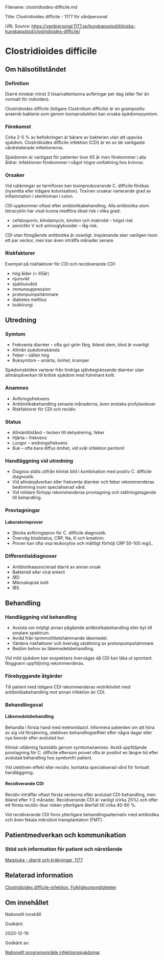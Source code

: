 Filename: clostridioides-difficile.md

Title: Clostridioides difficile - 1177 för vårdpersonal

URL Source: https://vardpersonal.1177.se/kunskapsstod/kliniska-kunskapsstod/clostridioides-difficile/

Clostridioides difficile
========================

Om hälsotillståndet
-------------------

### Definition

Diarré innebär minst 3 lösa/vattentunna avföringar per dag (eller fler än normalt för individen).

Clostridioides difficile (tidigare Clostridium difficile) är en grampositiv anaerob bakterie som genom toxinproduktion kan orsaka sjukdomssymtom.

### Förekomst

Cirka 2-5 % av befolkningen är bärare av bakterien utan att uppvisa sjukdom. Clostridioides difficile-infektion (CDI) är en av de vanligaste vårdrelaterade infektionerna.

Sjukdomen är vanligast för patienter över 65 år men förekommer i alla åldrar. Infektionen förekommer i något högre omfattning hos kvinnor.

### Orsaker

Vid rubbningar av tarmfloran kan toxinproducerande C. difficile förökas (nysmitta eller tidigare kolonisation). Toxinen orsakar varierande grad av inflammation i slemhinnan i colon.

CDI uppkommer oftast efter antibiotikabehandling. Alla antibiotika utom tetracyklin har visat kunna medföra ökad risk i olika grad:

*   cefalosporin, klindamycin, kinolon och makrolid – högst risk
*   penicillin V och aminoglykosider – låg risk.

CDI utan föregående antibiotika är ovanligt. Insjuknande sker vanligen inom ett par veckor, men kan även inträffa månader senare.

### Riskfaktorer

Exempel på riskfaktorer för CDI och recidiverande CDI:

*   hög ålder (\> 65år)
*   njursvikt
*   sjukhusvård
*   immunsuppression
*   protonpumpshämmare
*   diabetes mellitus
*   bukkirurgi.

Utredning
---------

### Symtom

*   Frekventa diarréer – ofta gul-grön färg, ibland slem, blod är ovanligt
*   Allmän sjukdomskänsla
*   Feber – sällan hög
*   Buksymtom – smärta, ömhet, kramper

Sjukdomsbilden varierar från lindriga självbegränsande diarréer utan allmänpåverkan till kritisk sjukdom med fulminant kolit.

### Anamnes

*   Avföringsfrekvens
*   Antibiotikabehandling senaste månaderna, även enstaka profylaxdoser
*   Riskfaktorer för CDI och recidiv

### Status

*   Allmäntillstånd – tecken till dehydrering, feber
*   Hjärta – frekvens
*   Lungor – andningsfrekvens
*   Buk – ofta bara diffus ömhet, vid svår infektion peritonit

### Handläggning vid utredning

*   Diagnos ställs utifrån klinisk bild i kombination med positiv C. difficile diagnostik.
*   Vid allmänpåverkan eller frekventa diarréer och feber rekommenderas bedömning inom specialiserad vård.
*   Vid mildare förlopp rekommenderas provtagning och ställningstagande till behandling.

### Provtagningar

#### Laboratorieprover

*   Skicka avföringsprov för C. difficile diagnostik.
*   Överväg blodstatus, CRP, Na, K och kreatinin.
*   Prover kan ofta visa leukocytos och måttligt förhöjt CRP 50-100 mg/L.

### Differentialdiagnoser

*   Antibiotikaassocierad diarré av annan orsak
*   Bakteriell eller viral enterit
*   IBD
*   Mikroskopisk kolit
*   IBS

Behandling
----------

### Handläggning vid behandling

*   Avsluta om möjligt annan pågående antibiotikabehandling eller byt till smalare spektrum.
*   Avråd från tarmmotilitetshämmande läkemedel.
*   Värdera riskfaktorer och överväg utsättning av protonpumpshämmare.
*   Bedöm behov av läkemedelsbehandling.

Vid mild sjukdom kan exspektans övervägas då CDI kan läka ut spontant. Noggrann uppföljning rekommenderas.

### Förebyggande åtgärder

Till patient med tidigare CDI rekommenderas restriktivitet med antibiotikabehandling mot annan infektion än CDI.

### Behandlingsval

#### Läkemedelsbehandling

Behandla i första hand med metronidazol. Informera patienten om att höra av sig vid försämring, utebliven behandlingseffekt efter några dagar eller nya besvär efter avslutad kur.

Klinisk utläkning fastställs genom symtomanamnes. Avstå uppföljande provtagning för C. difficile eftersom provet ofta är positivt en längre tid efter avslutad behandling hos symtomfri patient.

Vid utebliven effekt eller recidiv, kontakta specialiserad vård för fortsatt handläggning.

#### Recidiverande CDI

Recidiv inträffar oftast första veckorna efter avslutad CDI-behandling, men ibland efter 1-2 månader. Recidiverande CDI är vanligt (cirka 25%) och efter ett första recidiv ökar risken ytterligare återfall till cirka 40-60 %.

Vid recidiverande CDI finns ytterligare behandlingsalternativ med antibiotika och även fekala mikrobiot transplantation (FMT).

Patientmedverkan och kommunikation
----------------------------------

### Stöd och information för patient och närstående

[Magsjuka - diarré och kräkningar, 1177](https://www.1177.se/sjukdomar--besvar/mage-och-tarm/magsjuka-och-krakningar/magsjuka--diarre-och-krakningar/)

Relaterad information
---------------------

[Clostridioides difficile-infektion, Folkhälsomyndigheten](https://www.folkhalsomyndigheten.se/publikationer-och-material/publikationsarkiv/c/clostridium-difficile-infektion/)

Om innehållet
-------------

Nationellt innehåll

Godkänt:

2020-12-19

Godkänt av:

[Nationellt programområde infektionssjukdomar](https://kunskapsstyrningvard.se/kunskapsstyrningvard/programomradenochsamverkansgrupper/nationellaprogramomraden/npoinfektionssjukdomar.56434.html)
